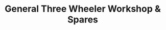 ---
title: "General Three Wheeler Workshop & Spares"
url: /kozhikode/general-three-wheeler-workshop-and-spares/
shop: shop
---